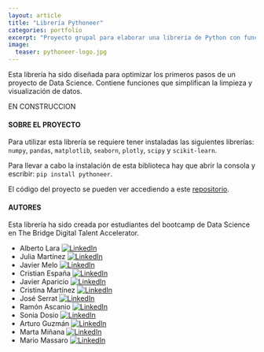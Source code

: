 ```yaml
---
layout: article
title: "Librería Pythoneer"
categories: portfolio
excerpt: "Proyecto grupal para elaborar una librería de Python con funciones útiles en Data Science"
image:
  teaser: pythoneer-logo.jpg
---
```



Esta librería ha sido diseñada para optimizar los primeros pasos de un proyecto de Data Science. Contiene funciones que simplifican la limpieza y visualización de datos.

EN CONSTRUCCION

#### SOBRE EL PROYECTO

Para utilizar esta librería se requiere tener instaladas las siguientes librerías: `numpy`, `pandas`, `matplotlib`, `seaborn`, `plotly`, `scipy` y `scikit-learn`.

Para llevar a cabo la instalación de esta biblioteca hay que abrir la consola y escribir: `pip install pythoneer`.

El código del proyecto se pueden ver accediendo a este [repositorio](https://github.com/javapagar/lib_pythoneers).

#### AUTORES

Esta librería ha sido creada por estudiantes del bootcamp de Data Science en The Bridge Digital Talent Accelerator.

* Alberto Lara
[![LinkedIn][logo_LinkedIn]](https://www.linkedin.com/in/alarab/)
* Julia Martínez
[![LinkedIn][logo_LinkedIn]](https://www.linkedin.com/in/juliamariamartineztapia/)
* Javier Melo
[![LinkedIn][logo_LinkedIn]](https://www.linkedin.com/in/f-javier-melo-delgado-836590131/)
* Cristian España
[![LinkedIn][logo_LinkedIn]](https://www.linkedin.com/in/cespanac/)
* Javier Aparicio
[![LinkedIn][logo_LinkedIn]](https://www.linkedin.com/in/apariciogarciajavier/)
* Cristina Martínez
[![LinkedIn][logo_LinkedIn]](https://www.linkedin.com/in/cristina-mart%C3%ADnez-garc%C3%ADa-438209170/)
* José Serrat
[![LinkedIn][logo_LinkedIn]](https://www.linkedin.com/in/jos%C3%A9-serrat-torres-45625b144/)
* Ramón Ascanio
[![LinkedIn][logo_LinkedIn]](https://www.linkedin.com/in/ram%C3%B3n-ascanio-armada-78196a176/)
* Sonia Dosio
[![LinkedIn][logo_LinkedIn]](https://www.linkedin.com/in/sonia-dosio-revenga-17812245/)
* Arturo Guzmán
[![LinkedIn][logo_LinkedIn]](https://www.linkedin.com/in/arturo-guzm%C3%A1n-solera-3444071b3/)
* Marta Miñana
[![LinkedIn][logo_LinkedIn]](https://www.linkedin.com/in/marta-mi%C3%B1ana-01455a2a/)
* Mario Massaro
[![LinkedIn][logo_LinkedIn]](https://www.linkedin.com/in/mariomassaro/)

[logo_LinkedIn]: https://static.licdn.com/scds/common/u/images/logos/favicons/v1/16x16/favicon.ico "LinkedIn"